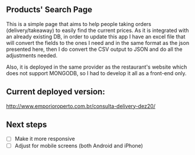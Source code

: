 ## Products' Search Page

This is a simple page that aims to help people taking orders (delivery/takeaway) to easily find the current prices.
As it is integrated with an already existing DB, in order to update this app I have an excel file that will convert the fields to the ones I need and in the same format as the json presented here, then I do convert the CSV output to JSON and do all the adjustments needed.

Also, it is deployed in the same provider as the restaurant's website which does not support MONGODB, so I had to develop it all as a front-end only.


## Current deployed version:
http://www.emporioroperto.com.br/consulta-delivery-dez20/

## Next steps
- [ ] Make it more responsive
- [ ] Adjust for mobile screens (both Android and iPhone)
